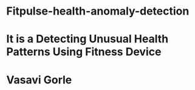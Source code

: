# Fitpulse-health-anomaly-detection
# It is a Detecting Unusual Health Patterns Using Fitness Device
# Vasavi Gorle
